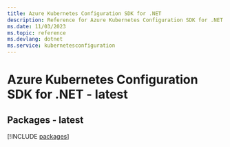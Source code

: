 ```yaml
---
title: Azure Kubernetes Configuration SDK for .NET
description: Reference for Azure Kubernetes Configuration SDK for .NET
ms.date: 11/03/2023
ms.topic: reference
ms.devlang: dotnet
ms.service: kubernetesconfiguration
---
```

# Azure Kubernetes Configuration SDK for .NET - latest
## Packages - latest
[!INCLUDE [packages](kubernetes-configuration-index.md)]
